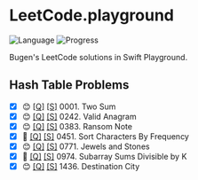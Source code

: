 # LeetCode.playground
![Language](https://img.shields.io/badge/Language-Swift%205.2-orange.svg)
![Progress](https://img.shields.io/badge/Count-7-orange.svg)

Bugen's LeetCode solutions in Swift Playground.
## Hash Table Problems
- [X] 😊 [[Q]](https://leetcode.com/problems/two-sum/) [[S]](.././LeetCode.playground/Pages/1-Two%20Sum.xcplaygroundpage/Contents.swift) 0001. Two Sum 
- [X] 😊 [[Q]](https://leetcode.com/problems/valid-anagram/) [[S]](.././LeetCode.playground/Pages/242-Valid%20Anagram.xcplaygroundpage/Contents.swift) 0242. Valid Anagram 
- [X] 😊 [[Q]](https://leetcode.com/problems/ransom-note/) [[S]](.././LeetCode.playground/Pages/383-Ransom%20Note.xcplaygroundpage/Contents.swift) 0383. Ransom Note 
- [X] 🤨 [[Q]](https://leetcode.com/problems/sort-characters-by-frequency/) [[S]](.././LeetCode.playground/Pages/451-Sort%20Characters%20By%20Frequency.xcplaygroundpage/Contents.swift) 0451. Sort Characters By Frequency 
- [X] 😊 [[Q]](https://leetcode.com/problems/jewels-and-stones/) [[S]](.././LeetCode.playground/Pages/771-Jewels%20and%20Stones%20.xcplaygroundpage/Contents.swift) 0771. Jewels and Stones 
- [X] 🤨 [[Q]](https://leetcode.com/problems/subarray-sums-divisible-by-k/) [[S]](.././LeetCode.playground/Pages/974-Subarray%20Sums%20Divisible%20by%20K.xcplaygroundpage/Contents.swift) 0974. Subarray Sums Divisible by K 
- [X] 😊 [[Q]](https://leetcode.com/problems/destination-city/) [[S]](.././LeetCode.playground/Pages/1436.%20Destination%20City.xcplaygroundpage/Contents.swift) 1436. Destination City 
